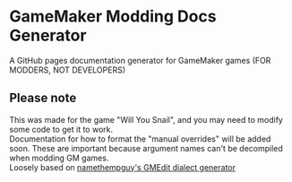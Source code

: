 # GameMaker Modding Docs Generator
 A GitHub pages documentation generator for GameMaker games (FOR MODDERS, NOT DEVELOPERS)  
## Please note
This was made for the game "Will You Snail", and you may need to modify some code to get it to work.  
Documentation for how to format the "manual overrides" will be added soon. These are important because argument names can't be decompiled when modding GM games.  
Loosely based on [namethempguy's GMEdit dialect generator](https://github.com/Name2781/GMEditDialectGen)
